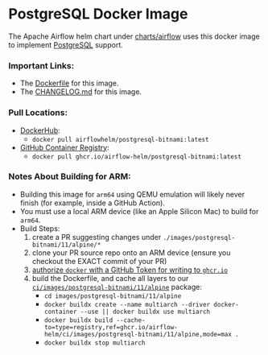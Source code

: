 # PostgreSQL Docker Image

The Apache Airflow helm chart under [charts/airflow](https://github.com/airflow-helm/charts/tree/main/charts/airflow) uses this docker image to implement [PostgreSQL](https://www.postgresql.org/) support.

### Important Links:
- The [Dockerfile](https://github.com/airflow-helm/charts/blob/main/images/postgresql-bitnami/11/alpine/Dockerfile) for this image.
- The [CHANGELOG.md](https://github.com/airflow-helm/charts/blob/main/images/postgresql-bitnami/11/alpine/CHANGELOG.md) for this image.

### Pull Locations:
- [DockerHub](https://hub.docker.com/r/airflowhelm/postgresql-bitnami):
  - `docker pull airflowhelm/postgresql-bitnami:latest`
- [GitHub Container Registry](http://ghcr.io/airflow-helm/postgresql-bitnami):
  - `docker pull ghcr.io/airflow-helm/postgresql-bitnami:latest`

### Notes About Building for ARM:
- Building this image for `arm64` using QEMU emulation will likely never finish (for example, inside a GitHub Action).
- You must use a local ARM device (like an Apple Silicon Mac) to build for `arm64`.
- Build Steps:
   1. create a PR suggesting changes under `./images/postgresql-bitnami/11/alpine/*`
   2. clone your PR source repo onto an ARM device (ensure you checkout the EXACT commit of your PR)
   3. [authorize `docker` with a GitHub Token for writing to `ghcr.io`](https://docs.github.com/en/packages/working-with-a-github-packages-registry/working-with-the-container-registry#authenticating-to-the-container-registry)
   4. build the Dockerfile, and cache all layers to our [`ci/images/postgresql-bitnami/11/alpine`](https://ghcr.io/airflow-helm/ci/images/postgresql-bitnami/11/alpine) package:
       - `cd images/postgresql-bitnami/11/alpine`
       - `docker buildx create --name multiarch --driver docker-container --use || docker buildx use multiarch`
       - `docker buildx build --cache-to=type=registry,ref=ghcr.io/airflow-helm/ci/images/postgresql-bitnami/11/alpine,mode=max .`
       - `docker buildx stop multiarch`
